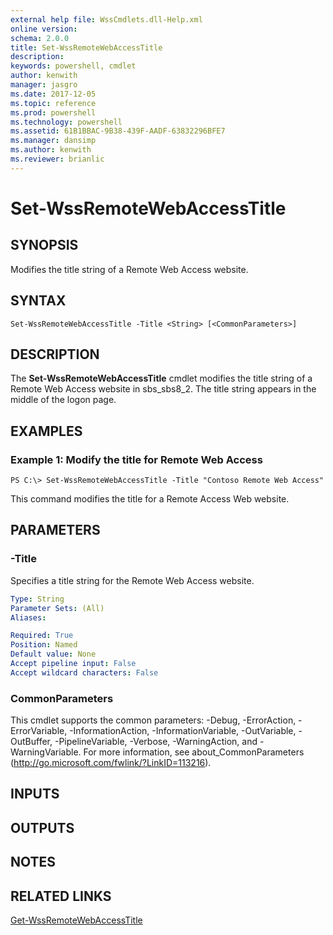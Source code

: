 ```yaml
---
external help file: WssCmdlets.dll-Help.xml
online version: 
schema: 2.0.0
title: Set-WssRemoteWebAccessTitle
description: 
keywords: powershell, cmdlet
author: kenwith
manager: jasgro
ms.date: 2017-12-05
ms.topic: reference
ms.prod: powershell
ms.technology: powershell
ms.assetid: 61B1BBAC-9B38-439F-AADF-63832296BFE7
ms.manager: dansimp
ms.author: kenwith
ms.reviewer: brianlic
---
```


# Set-WssRemoteWebAccessTitle

## SYNOPSIS
Modifies the title string of a Remote Web Access website.

## SYNTAX

```
Set-WssRemoteWebAccessTitle -Title <String> [<CommonParameters>]
```

## DESCRIPTION
The **Set-WssRemoteWebAccessTitle** cmdlet modifies the title string of a Remote Web Access website in sbs_sbs8_2.
The title string appears in the middle of the logon page.

## EXAMPLES

### Example 1: Modify the title for Remote Web Access
```
PS C:\> Set-WssRemoteWebAccessTitle -Title "Contoso Remote Web Access"
```

This command modifies the title for a Remote Access Web website.

## PARAMETERS

### -Title
Specifies a title string for the Remote Web Access website.

```yaml
Type: String
Parameter Sets: (All)
Aliases: 

Required: True
Position: Named
Default value: None
Accept pipeline input: False
Accept wildcard characters: False
```

### CommonParameters
This cmdlet supports the common parameters: -Debug, -ErrorAction, -ErrorVariable, -InformationAction, -InformationVariable, -OutVariable, -OutBuffer, -PipelineVariable, -Verbose, -WarningAction, and -WarningVariable. For more information, see about_CommonParameters (http://go.microsoft.com/fwlink/?LinkID=113216).

## INPUTS

## OUTPUTS

## NOTES

## RELATED LINKS

[Get-WssRemoteWebAccessTitle](./Get-WssRemoteWebAccessTitle.md)

